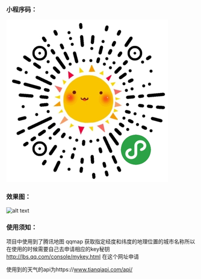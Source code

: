 ### 小程序码：
![alt text](https://github.com/CrystalMarch/weather_wechat_miniprogram/blob/master/resource/miniprogram_code.jpg)

### 效果图：
![alt text](https://github.com/CrystalMarch/weather_wechat_miniprogram/blob/master/resource/weather_screen.gif)

### 使用须知：

 项目中使用到了腾讯地图 qqmap 获取指定经度和纬度的地理位置的城市名称所以在使用的时候需要自己去申请相应的key秘钥 http://lbs.qq.com/console/mykey.html 在这个网址申请

 使用到的天气的api为https://www.tianqiapi.com/api/